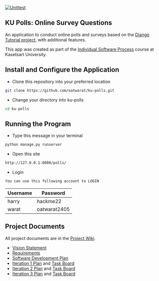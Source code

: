 [![Unittest](https://github.com/oatwarat/ku-polls/actions/workflows/ku.yml/badge.svg)](https://github.com/oatwarat/ku-polls/actions/workflows/ku.yml)
## KU Polls: Online Survey Questions 

An application to conduct online polls and surveys based
on the [Django Tutorial project][django-tutorial], with
additional features.

This app was created as part of the [Individual Software Process](
https://cpske.github.io/ISP) course at Kasetsart University.


## Install and Configure the Application

* Clone this repository into your preferred location
```sh
git clone https://github.com/oatwarat/ku-polls.git
```

* Change your directory into ku-polls
```sh
cd ku-polls
```

## Running the Program

* Type this message in your terminal
```sh
python manage.py runserver
```

* Open this site
```sh
http://127.0.0.1:8000/polls/
```

* Login
```sh
You can use this following account to LOGIN
```

| Username  | Password        |
|-----------|-----------------|
|   harry   | hackme22 |
|   warat   | oatwarat2405 |
## Project Documents

All project documents are in the [Project Wiki](../../wiki/Home).

- [Vision Statement](../../wiki/Vision%20Statement)
- [Requirements](../../wiki/Requirements)
- [Software Development Plan](../../wiki/Software%20Development%20Plan)
- [Iteration 1 Plan](../../wiki/Iteration%201%20Plan) and [Task Board](https://github.com/users/oatwarat/projects/1/views/1?filterQuery=iteration%3A1)
- [Iteration 2 Plan](../../wiki/Iteration%202%20Plan) and [Task Board](https://github.com/users/oatwarat/projects/1/views/6?filterQuery=iteration%3A2)
- [Iteration 3 Plan](../../wiki/Iteration%203%20Plan) and [Task Board](https://github.com/users/oatwarat/projects/1/views/8)

[django-tutorial]: https://docs.djangoproject.com/en/4.1/intro/tutorial01/
